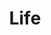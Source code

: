 ---
layout: list
title:  Life
slug:   life
code: hw139185
person: "Helen West"
description: >
  The big picture.
---